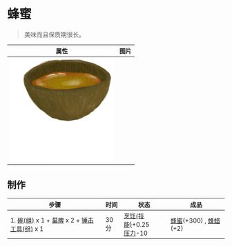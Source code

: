# 蜂蜜  
> 美味而且保质期很长。  
  
  属性  |   图片   
 ----  |  ----:   
   |  ![](Sprite/CoconutShellHoney.png)   
  
## 制作  
步骤  |  时间  |  状态  |  成品  
----  |  ----  |  ----  |  ----  
1. [碗(组)](GpTag_Bowl.md) x 1 + [巢脾](BeeHoneycomb.md) x 2 + [锤击工具(组)](GpTag_Hammer.md) x 1  |  30分  |  [烹饪(技能)](Skill_Cooking.md)+0.25<br>[压力](Stress.md)-10  |  [蜂蜜](LQ_Honey.md)(+300) , [蜂蜡](Beeswax.md)(+2)  
